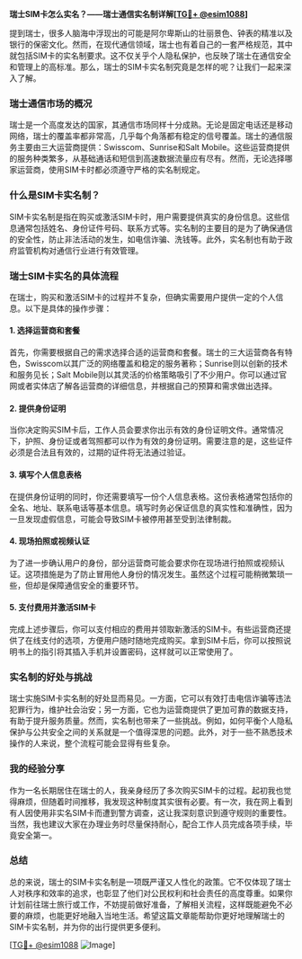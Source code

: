 **瑞士SIM卡怎么实名？——瑞士通信实名制详解[[TG💪+ @esim1088](https://t.me/s/esim1088)]**

提到瑞士，很多人脑海中浮现出的可能是阿尔卑斯山的壮丽景色、钟表的精准以及银行的保密文化。然而，在现代通信领域，瑞士也有着自己的一套严格规范，其中就包括SIM卡的实名制要求。这不仅关乎个人隐私保护，也反映了瑞士在通信安全和管理上的高标准。那么，瑞士的SIM卡实名制究竟是怎样的呢？让我们一起来深入了解。

### 瑞士通信市场的概况

瑞士是一个高度发达的国家，其通信市场同样十分成熟。无论是固定电话还是移动网络，瑞士的覆盖率都非常高，几乎每个角落都有稳定的信号覆盖。瑞士的通信服务主要由三大运营商提供：Swisscom、Sunrise和Salt Mobile。这些运营商提供的服务种类繁多，从基础通话和短信到高速数据流量应有尽有。然而，无论选择哪家运营商，使用SIM卡时都必须遵守严格的实名制规定。

### 什么是SIM卡实名制？

SIM卡实名制是指在购买或激活SIM卡时，用户需要提供真实的身份信息。这些信息通常包括姓名、身份证件号码、联系方式等。实名制的主要目的是为了确保通信的安全性，防止非法活动的发生，如电信诈骗、洗钱等。此外，实名制也有助于政府监管机构对通信行业进行有效管理。

### 瑞士SIM卡实名的具体流程

在瑞士，购买和激活SIM卡的过程并不复杂，但确实需要用户提供一定的个人信息。以下是具体的操作步骤：

#### 1. 选择运营商和套餐

首先，你需要根据自己的需求选择合适的运营商和套餐。瑞士的三大运营商各有特色，Swisscom以其广泛的网络覆盖和稳定的服务著称；Sunrise则以创新的技术和服务见长；Salt Mobile则以其灵活的价格策略吸引了不少用户。你可以通过官网或者实体店了解各运营商的详细信息，并根据自己的预算和需求做出选择。

#### 2. 提供身份证明

当你决定购买SIM卡后，工作人员会要求你出示有效的身份证明文件。通常情况下，护照、身份证或者驾照都可以作为有效的身份证明。需要注意的是，这些证件必须是合法且有效的，过期的证件将无法通过验证。

#### 3. 填写个人信息表格

在提供身份证明的同时，你还需要填写一份个人信息表格。这份表格通常包括你的全名、地址、联系电话等基本信息。填写时务必保证信息的真实性和准确性，因为一旦发现虚假信息，可能会导致SIM卡被停用甚至受到法律制裁。

#### 4. 现场拍照或视频认证

为了进一步确认用户的身份，部分运营商可能会要求你在现场进行拍照或视频认证。这项措施是为了防止冒用他人身份的情况发生。虽然这个过程可能稍微繁琐一些，但却是保障通信安全的重要环节。

#### 5. 支付费用并激活SIM卡

完成上述步骤后，你可以支付相应的费用并领取新激活的SIM卡。有些运营商还提供了在线支付的选项，方便用户随时随地完成购买。拿到SIM卡后，你可以按照说明书上的指引将其插入手机并设置密码，这样就可以正常使用了。

### 实名制的好处与挑战

瑞士实施SIM卡实名制的好处显而易见。一方面，它可以有效打击电信诈骗等违法犯罪行为，维护社会治安；另一方面，它也为运营商提供了更加可靠的数据支持，有助于提升服务质量。然而，实名制也带来了一些挑战。例如，如何平衡个人隐私保护与公共安全之间的关系就是一个值得深思的问题。此外，对于一些不熟悉技术操作的人来说，整个流程可能会显得有些复杂。

### 我的经验分享

作为一名长期居住在瑞士的人，我亲身经历了多次购买SIM卡的过程。起初我也觉得麻烦，但随着时间推移，我发现这种制度其实很有必要。有一次，我在网上看到有人因使用非实名SIM卡而遭到警方调查，这让我深刻意识到遵守规则的重要性。当然，我也建议大家在办理业务时尽量保持耐心，配合工作人员完成各项手续，毕竟安全第一。

### 总结

总的来说，瑞士的SIM卡实名制是一项既严谨又人性化的政策。它不仅体现了瑞士人对秩序和效率的追求，也彰显了他们对公民权利和社会责任的高度尊重。如果你计划前往瑞士旅行或工作，不妨提前做好准备，了解相关流程，这样既能避免不必要的麻烦，也能更好地融入当地生活。希望这篇文章能帮助你更好地理解瑞士的SIM卡实名制，并为你的出行提供更多便利。

[[TG💪+ @esim1088](https://t.me/s/esim1088) ![Image](https://i.postimg.cc/4NQfJmqS/Snipaste-2025-05-13-00-14-12.png)]